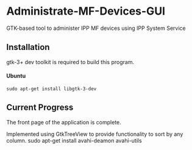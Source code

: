 # Administrate-MF-Devices-GUI

GTK-based tool to administer IPP MF devices using IPP System Service

## Installation
gtk-3+ dev toolkit is required to build this program. 

#### Ubuntu
`sudo apt-get install libgtk-3-dev`

## Current Progress

The front page of the application is complete. 

Implemented using GtkTreeView to provide functionality to sort by any column. sudo apt-get install avahi-deamon avahi-utils
